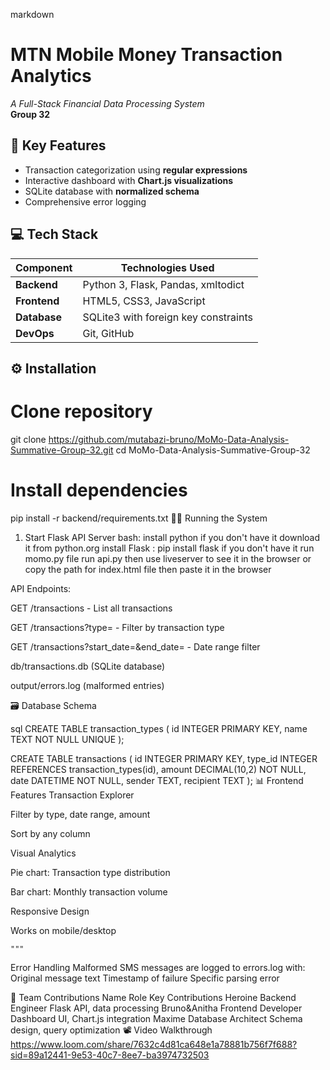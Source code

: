 markdown
# MTN Mobile Money Transaction Analytics
*A Full-Stack Financial Data Processing System*  
**Group 32**



## 🚀 Key Features

- Transaction categorization using **regular expressions**
- Interactive dashboard with **Chart.js visualizations**
- SQLite database with **normalized schema**
- Comprehensive error logging


## 💻 Tech Stack
| Component       | Technologies Used                     |
|----------------|---------------------------------------|
| **Backend**    | Python 3, Flask, Pandas, xmltodict    |
| **Frontend**   | HTML5, CSS3, JavaScript     |
| **Database**   | SQLite3 with foreign key constraints  |
| **DevOps**     | Git, GitHub                           |


## ⚙️ Installation

# Clone repository
git clone https://github.com/mutabazi-bruno/MoMo-Data-Analysis-Summative-Group-32.git
cd MoMo-Data-Analysis-Summative-Group-32


# Install dependencies
pip install -r backend/requirements.txt
🏃‍♂️ Running the System
1. Start Flask API Server
bash:
install python if you don't have it download it from python.org 
install Flask : pip install flask if you don't have it 
run momo.py file
run api.py 
then use liveserver to see it in the browser or copy the path for index.html file then paste it in the browser

API Endpoints:


GET /transactions - List all transactions


GET /transactions?type=<type> - Filter by transaction type


GET /transactions?start_date=<date>&end_date=<date> - Date range filter


db/transactions.db (SQLite database)


output/errors.log (malformed entries)





🗃 Database Schema


sql
CREATE TABLE transaction_types (
    id INTEGER PRIMARY KEY,
    name TEXT NOT NULL UNIQUE
);


CREATE TABLE transactions (
    id INTEGER PRIMARY KEY,
    type_id INTEGER REFERENCES transaction_types(id),
    amount DECIMAL(10,2) NOT NULL,
    date DATETIME NOT NULL,
    sender TEXT,
    recipient TEXT
);
📊 Frontend Features
Transaction Explorer


Filter by type, date range, amount


Sort by any column


Visual Analytics


Pie chart: Transaction type distribution


Bar chart: Monthly transaction volume


Responsive Design


Works on mobile/desktop



    """
Error Handling
Malformed SMS messages are logged to errors.log with:
Original message text
Timestamp of failure
Specific parsing error


👥 Team Contributions
Name    Role    Key Contributions
Heroine  Backend Engineer    Flask API, data processing
Bruno&Anitha    Frontend Developer  Dashboard UI, Chart.js integration
Maxime Database Architect  Schema design, query optimization
📽️ Video Walkthrough
https://www.loom.com/share/7632c4d81ca648e1a78881b756f7f688?sid=89a12441-9e53-40c7-8ee7-ba3974732503





